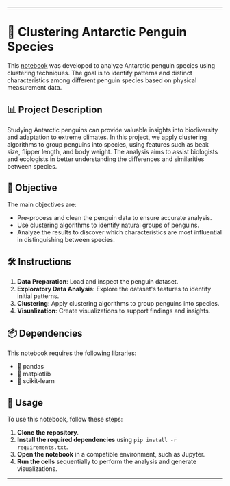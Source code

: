 
---

# 🐧 Clustering Antarctic Penguin Species

This [notebook](workspace/notebook.ipynb) was developed to analyze Antarctic penguin species using clustering techniques. The goal is to identify patterns and distinct characteristics among different penguin species based on physical measurement data.

## 📊 Project Description

Studying Antarctic penguins can provide valuable insights into biodiversity and adaptation to extreme climates. In this project, we apply clustering algorithms to group penguins into species, using features such as beak size, flipper length, and body weight. The analysis aims to assist biologists and ecologists in better understanding the differences and similarities between species.

## 🎯 Objective

The main objectives are:

- Pre-process and clean the penguin data to ensure accurate analysis.
- Use clustering algorithms to identify natural groups of penguins.
- Analyze the results to discover which characteristics are most influential in distinguishing between species.

## 🛠️ Instructions

1. **Data Preparation**: Load and inspect the penguin dataset.
2. **Exploratory Data Analysis**: Explore the dataset's features to identify initial patterns.
3. **Clustering**: Apply clustering algorithms to group penguins into species.
4. **Visualization**: Create visualizations to support findings and insights.

## 📦 Dependencies

This notebook requires the following libraries:

- 🐼 pandas
- 🎨 matplotlib
- 🤖 scikit-learn

## 🚀 Usage

To use this notebook, follow these steps:

1. **Clone the repository**.
2. **Install the required dependencies** using `pip install -r requirements.txt`.
3. **Open the notebook** in a compatible environment, such as Jupyter.
4. **Run the cells** sequentially to perform the analysis and generate visualizations.

---
